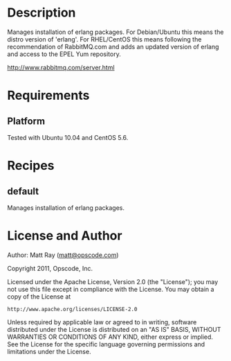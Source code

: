 Description
===========
Manages installation of erlang packages. For Debian/Ubuntu this means the distro version of 'erlang'. For RHEL/CentOS this means following the recommendation of RabbitMQ.com and adds an updated version of erlang and access to the EPEL Yum repository.

http://www.rabbitmq.com/server.html

Requirements
============
Platform
--------
Tested with Ubuntu 10.04 and CentOS 5.6.

Recipes
=======
default
-------
Manages installation of erlang packages. 

License and Author
==================

Author: Matt Ray (<matt@opscode.com>)

Copyright 2011, Opscode, Inc.

Licensed under the Apache License, Version 2.0 (the "License");
you may not use this file except in compliance with the License.
You may obtain a copy of the License at

    http://www.apache.org/licenses/LICENSE-2.0

Unless required by applicable law or agreed to in writing, software
distributed under the License is distributed on an "AS IS" BASIS,
WITHOUT WARRANTIES OR CONDITIONS OF ANY KIND, either express or implied.
See the License for the specific language governing permissions and
limitations under the License.

